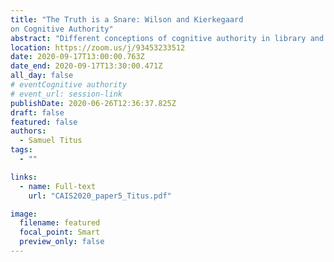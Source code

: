 ```yaml
---
title: "The Truth is a Snare: Wilson and Kierkegaard
on Cognitive Authority"
abstract: "Different conceptions of cognitive authority in library and information science (LIS) obscure best practice for functions of the profession, such as information literacy instruction, that derive from how authority is understood. Some of these conceptions, such as a normative conception of authority, are prominent but not grounded in theory. Accordingly, this paper examines the work of Wilson (1983) and Kierkegaard (1813-1855) in hopes of reminding the profession of its most rigorously articulated formulations of authority. A more critical understanding of this concept is necessary for practice that speaks to the reality of a context bifurcated by adherence to competing authorities."
location: https://zoom.us/j/93453233512
date: 2020-09-17T13:00:00.763Z
date_end: 2020-09-17T13:30:00.471Z
all_day: false
# eventCognitive authority
# event_url: session-link
publishDate: 2020-06-26T12:36:37.825Z
draft: false
featured: false
authors:
  - Samuel Titus
tags:
  - ""

links:
  - name: Full-text
    url: "CAIS2020_paper5_Titus.pdf"

image:
  filename: featured
  focal_point: Smart
  preview_only: false
---
```

